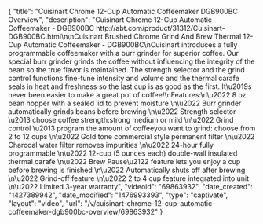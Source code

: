 {
    "title": "Cuisinart Chrome 12-Cup Automatic Coffeemaker DGB900BC Overview",
    "description": "Cuisinart Chrome 12-Cup Automatic Coffeemaker - DGB900BC http:\/\/abt.com\/product\/31312\/Cuisinart-DGB900BC.html\n\nCuisinart Brushed Chrome Grind And Brew Thermal 12-Cup Automatic Coffeemaker - DGB900BC\nCuisinart introduces a fully programmable coffeemaker with a burr grinder for superior coffee. Our special burr grinder grinds the coffee without influencing the integrity of the bean so the true flavor is maintained. The strength selector and the grind control functions fine-tune intensity and volume and the thermal carafe seals in heat and freshness so the last cup is as good as the first. It\u2019s never been easier to make a great pot of coffee!\nFeatures:\n\u2022 8 oz. bean hopper with a sealed lid to prevent moisture \n\u2022 Burr grinder automatically grinds beans before brewing \n\u2022 Strength selector \u2013 choose coffee strength:strong medium or mild \n\u2022 Grind control \u2013 program the amount of coffeeyou want to grind: choose from 2 to 12 cups \n\u2022 Gold tone commercial style permanent filter \n\u2022 Charcoal water filter removes impurities \n\u2022 24-hour fully programmable \n\u2022 12-cup (5 ounces each) double-wall insulated thermal carafe \n\u2022 Brew Pause\u2122 feature lets you enjoy a cup before brewing is finished \n\u2022 Automatically shuts off after brewing \n\u2022 Grind-off feature \n\u2022 2 to 4 cup feature integrated into unit \n\u2022 Limited 3-year warranty",
    "videoid": "69863932",
    "date_created": "1427389942",
    "date_modified": "1476993393",
    "type": "captivate",
    "layout": "video",
    "url": "\/v\/cuisinart-chrome-12-cup-automatic-coffeemaker-dgb900bc-overview\/69863932"
}